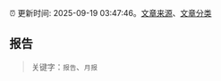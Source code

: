 :alarm_clock: 更新时间: 2025-09-19 03:47:46。[文章来源](/README.md)、[文章分类](/TAGS.md)

## 报告


> 关键字：`报告`、`月报`




